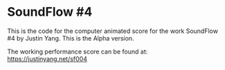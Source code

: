 # SoundFlow #4
This is the code for the computer animated score for the work SoundFlow #4 by Justin Yang. This is the Alpha version.

The working performance score can be found at:
https://justinyang.net/sf004
